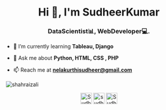 <h1 align="center">Hi 👋, I'm SudheerKumar</h1>
<h3 align="center">DataScientist📊, WebDeveloper💻.</h3>

- 🌱 I’m currently learning **Tableau, Django**

- 💬 Ask me about **Python, HTML, CSS , PHP**

- 📫 Reach me at **nelakurthisudheer@gmail.com**


<p>&nbsp;<img align="center" src="https://github-readme-stats.vercel.app/api?username=NelakurthiSudheer&show_icons=true&count_private=true" alt="shahraizali" /></p>

<p align="center" style="color:white">
<a href="https://twitter.com/Nelakurthisudh2" target="blank"><img align="center" src="https://cdn.jsdelivr.net/npm/simple-icons@3.0.1/icons/twitter.svg" alt="SudheerKumar" height="30" width="30" /></a>
 <a href="https://www.instagram.com/sudheersnort/" target="blank"><img align="center" src="https://cdn.jsdelivr.net/npm/simple-icons@3.0.1/icons/instagram.svg" alt="sudheersnort" height="30" width="30" /></a>
<a href="https://www.linkedin.com/in/nelakurthisudheer/" target="blank"><img align="center" src="https://cdn.jsdelivr.net/npm/simple-icons@3.0.1/icons/linkedin.svg" alt="SudheerKumar" height="30" width="30" /></a>
</p>
